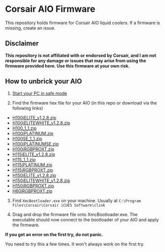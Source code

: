 # Corsair AIO Firmware

This repository holds firmware for Corsair AIO liquid coolers.
If a firmware is missing, create an issue.

## Disclaimer

**This repository is not affiliated with or endorsed by Corsair, and I am not responsible for any damage or issues that may arise from using the firmware provided here. Use this firmware at your own risk.**

## How to unbrick your AIO

1. [Start your PC in safe mode](https://support.microsoft.com/en-us/windows/start-your-pc-in-safe-mode-in-windows-92c27cff-db89-8644-1ce4-b3e5e56fe234)

2. Find the firmware hex file for your AIO (in this repo or download via the following links)

- [H100iELITE_v1.2.8.zip](https://www3.corsair.com/software/CUE_V5/public//fw/H100iELITE_v1.2.8.zip)
- [H100iELITEWHITE_v1.2.8.zip](https://www3.corsair.com/software/CUE_V5/public//fw/H100iELITEWHITE_v1.2.8.zip)
- [H100_1_1.zip](https://www3.corsair.com/software/CUE_V5/public//fw/H100_1_1.zip)
- [H100iPLATINUM.zip](https://www3.corsair.com/software/CUE_V5/public//fw/H100iPLATINUM.zip)
- [H100SE_1_1.zip](https://www3.corsair.com/software/CUE_V5/public//fw/H100SE_1_1.zip)
- [H100iPLATINUMSE.zip](https://www3.corsair.com/software/CUE_V5/public//fw/H100iPLATINUMSE.zip)
- [H100iRGBPROXT.zip](https://www3.corsair.com/software/CUE_V5/public//fw/H100iRGBPROXT.zip)
- [H115iELITE_v1.2.8.zip](https://www3.corsair.com/software/CUE_V5/public//fw/H115iELITE_v1.2.8.zip)
- [H115_1_1.zip](https://www3.corsair.com/software/CUE_V5/public//fw/H115_1_1.zip)
- [H115iPLATINUM.zip](https://www3.corsair.com/software/CUE_V5/public//fw/H115iPLATINUM.zip)
- [H115iRGBPROXT.zip](https://www3.corsair.com/software/CUE_V5/public//fw/H115iRGBPROXT.zip)
- [H150iELITE_v1.2.8.zip](https://www3.corsair.com/software/CUE_V5/public//fw/H150iELITE_v1.2.8.zip)
- [H150iELITEWHITE_v1.2.8.zip](https://www3.corsair.com/software/CUE_V5/public//fw/H150iELITEWHITE_v1.2.8.zip)
- [H150iRGBPROXT.zip](https://www3.corsair.com/software/CUE_V5/public//fw/H150iRGBPROXT.zip)
- [H60iRGBPROXT.zip](https://www3.corsair.com/software/CUE_V5/public//fw/H60iRGBPROXT.zip)

3. Find `XmcBootloader.exe` on your machine. Usually at `C:\Program Files\Corsair\Corsair iCUE5 Software\clink`

4. Drag and drop the firmware file onto XmcBootloader.exe. The executable should now connect to the bootloader of your AIO and apply the firmware.

**If you get an error on the first try, do not panic.**

You need to try this a few times. It won't always work on the first try.